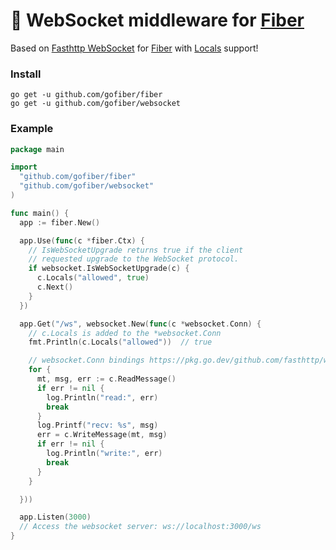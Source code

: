# 🧬 WebSocket middleware for [Fiber](https://github.com/gofiber/fiber)

Based on [Fasthttp WebSocket](https://github.com/fasthttp/websocket) for [Fiber](https://github.com/gofiber/fiber) with [Locals](http://docs.gofiber.io/context#locals) support!

### Install

```
go get -u github.com/gofiber/fiber
go get -u github.com/gofiber/websocket
```

### Example

```go
package main

import 
  "github.com/gofiber/fiber"
  "github.com/gofiber/websocket"
)

func main() {
  app := fiber.New()

  app.Use(func(c *fiber.Ctx) {
    // IsWebSocketUpgrade returns true if the client 
    // requested upgrade to the WebSocket protocol.
    if websocket.IsWebSocketUpgrade(c) {
      c.Locals("allowed", true)
      c.Next()
    }
  })

  app.Get("/ws", websocket.New(func(c *websocket.Conn) {
    // c.Locals is added to the *websocket.Conn
    fmt.Println(c.Locals("allowed"))  // true

    // websocket.Conn bindings https://pkg.go.dev/github.com/fasthttp/websocket?tab=doc#pkg-index
    for {
      mt, msg, err := c.ReadMessage()
      if err != nil {
        log.Println("read:", err)
        break
      }
      log.Printf("recv: %s", msg)
      err = c.WriteMessage(mt, msg)
      if err != nil {
        log.Println("write:", err)
        break
      }
    }

  }))

  app.Listen(3000)
  // Access the websocket server: ws://localhost:3000/ws
}
```
